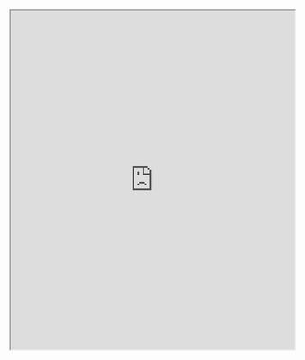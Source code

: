 
<iframe src=https://drjmaranda.github.io/Advanced=Learning-System/" width="100%" height="600" title="The Journey Begins">
